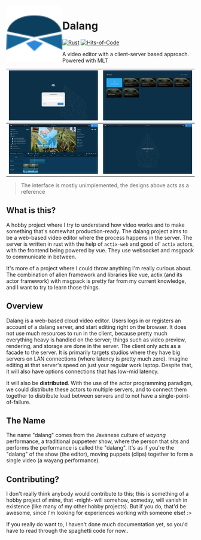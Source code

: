 <img src=".github/icon.svg" align=left height="150px" width="150px">
<h1>Dalang</h1>

[![Rust](https://github.com/Iyxan23/dalang/actions/workflows/rust.yml/badge.svg)](https://github.com/Iyxan23/dalang/actions/workflows/rust.yml)
[![Hits-of-Code](https://hitsofcode.com/github/iyxan23/dalang?branch=main&label=Hits-of-Code)](https://hitsofcode.com/github/iyxan23/dalang/view?branch=main&label=Hits-of-Code)

A video editor with a client-server based approach. Powered with MLT

![auth page](.github/auth.png)     | ![projects list](.github/projects-list.png)
:---------------------------------:|:----------------------------------------------:
![editor page](.github/editor.png) | ![editor loading](.github/editor-loading.png)

> The interface is mostly unimplemented, the designs above acts as a reference

## What is this?

A hobby project where I try to understand how video works and to make something that's somewhat production-ready. The dalang project aims to be a web-based video editor where the process happens in the server. The server is written in rust with the help of `actix-web` and good ol' `actix` actors, with the frontend being powered by vue. They use websocket and msgpack to communicate in between.

It's more of a project where I could throw anything I'm really curious about. The combination of alien framework and libraries like vue, actix (and its actor framework) with msgpack is pretty far from my current knowledge, and I want to try to learn those things.

## Overview

Dalang is a web-based cloud video editor. Users logs in or registers an account of a dalang server, and start editing right on the browser. It does not use much resources to run in the client, because pretty much everything heavy is handled on the server; things such as video preview, rendering, and storage are done in the server. The client only acts as a facade to the server. It is primarily targets studios where they have big servers on LAN connections (where latency is pretty much zero). Imagine editing at that server's speed on just your regular work laptop. Despite that, it will also have options connections that has low-mid latency.

It will also be **distributed**. With the use of the actor programming paradigm, we could distribute these actors to multiple servers, and to connect them together to distribute load between servers and to not have a single-point-of-failure.

## The Name

The name "dalang" comes from the Javanese culture of _wayang_ performance, a traditional puppeteer show, where the person that sits and performs the performance is called the "dalang". It's as if you're the "dalang" of the show (the editor), moving puppets (clips) together to form a single video (a wayang performance).

## Contributing?

I don't really think anybody would contribute to this; this is something of a hobby project of mine, that -might- will somehow, someday, will vanish in existence (like many of my other hobby projects). But if you do, that'd be awesome, since I'm looking for experiences working with someone else! :>

If you really do want to, I haven't done much documentation yet, so you'd have to read through the spaghetti code for now..
